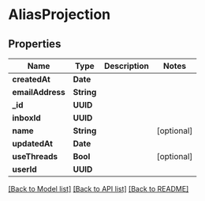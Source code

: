 # AliasProjection

## Properties
Name | Type | Description | Notes
------------ | ------------- | ------------- | -------------
**createdAt** | **Date** |  | 
**emailAddress** | **String** |  | 
**_id** | **UUID** |  | 
**inboxId** | **UUID** |  | 
**name** | **String** |  | [optional] 
**updatedAt** | **Date** |  | 
**useThreads** | **Bool** |  | [optional] 
**userId** | **UUID** |  | 

[[Back to Model list]](../README.md#documentation-for-models) [[Back to API list]](../README.md#documentation-for-api-endpoints) [[Back to README]](../README.md)


